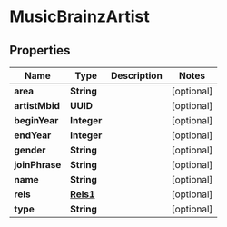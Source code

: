

# MusicBrainzArtist


## Properties

| Name | Type | Description | Notes |
|------------ | ------------- | ------------- | -------------|
|**area** | **String** |  |  [optional] |
|**artistMbid** | **UUID** |  |  [optional] |
|**beginYear** | **Integer** |  |  [optional] |
|**endYear** | **Integer** |  |  [optional] |
|**gender** | **String** |  |  [optional] |
|**joinPhrase** | **String** |  |  [optional] |
|**name** | **String** |  |  [optional] |
|**rels** | [**Rels1**](Rels1.md) |  |  [optional] |
|**type** | **String** |  |  [optional] |



